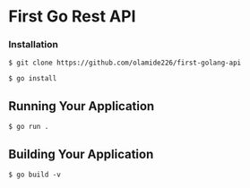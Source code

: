 # First Go Rest API


### Installation

```
$ git clone https://github.com/olamide226/first-golang-api
```

```
$ go install
```

## Running Your Application
```
$ go run .
```

## Building Your Application

```
$ go build -v
```

